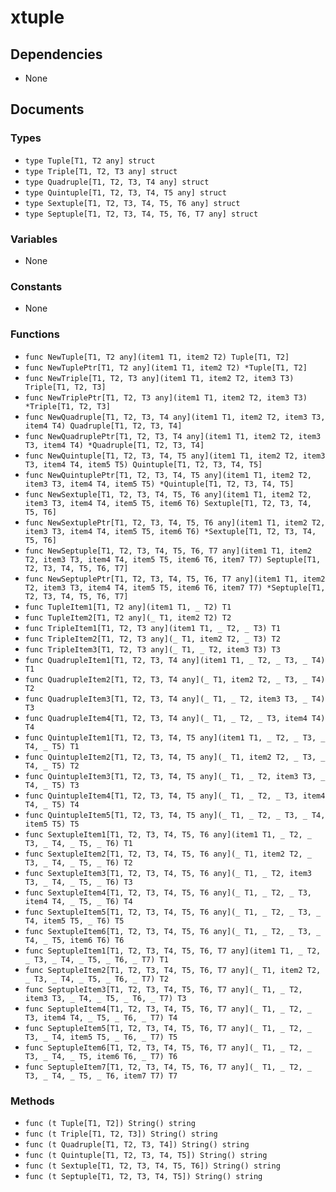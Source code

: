 # xtuple

## Dependencies

+ None

## Documents

### Types

+ `type Tuple[T1, T2 any] struct`
+ `type Triple[T1, T2, T3 any] struct`
+ `type Quadruple[T1, T2, T3, T4 any] struct`
+ `type Quintuple[T1, T2, T3, T4, T5 any] struct`
+ `type Sextuple[T1, T2, T3, T4, T5, T6 any] struct`
+ `type Septuple[T1, T2, T3, T4, T5, T6, T7 any] struct`

### Variables

+ None

### Constants

+ None

### Functions

+ `func NewTuple[T1, T2 any](item1 T1, item2 T2) Tuple[T1, T2]`
+ `func NewTuplePtr[T1, T2 any](item1 T1, item2 T2) *Tuple[T1, T2]`
+ `func NewTriple[T1, T2, T3 any](item1 T1, item2 T2, item3 T3) Triple[T1, T2, T3]`
+ `func NewTriplePtr[T1, T2, T3 any](item1 T1, item2 T2, item3 T3) *Triple[T1, T2, T3]`
+ `func NewQuadruple[T1, T2, T3, T4 any](item1 T1, item2 T2, item3 T3, item4 T4) Quadruple[T1, T2, T3, T4]`
+ `func NewQuadruplePtr[T1, T2, T3, T4 any](item1 T1, item2 T2, item3 T3, item4 T4) *Quadruple[T1, T2, T3, T4]`
+ `func NewQuintuple[T1, T2, T3, T4, T5 any](item1 T1, item2 T2, item3 T3, item4 T4, item5 T5) Quintuple[T1, T2, T3, T4, T5]`
+ `func NewQuintuplePtr[T1, T2, T3, T4, T5 any](item1 T1, item2 T2, item3 T3, item4 T4, item5 T5) *Quintuple[T1, T2, T3, T4, T5]`
+ `func NewSextuple[T1, T2, T3, T4, T5, T6 any](item1 T1, item2 T2, item3 T3, item4 T4, item5 T5, item6 T6) Sextuple[T1, T2, T3, T4, T5, T6]`
+ `func NewSextuplePtr[T1, T2, T3, T4, T5, T6 any](item1 T1, item2 T2, item3 T3, item4 T4, item5 T5, item6 T6) *Sextuple[T1, T2, T3, T4, T5, T6]`
+ `func NewSeptuple[T1, T2, T3, T4, T5, T6, T7 any](item1 T1, item2 T2, item3 T3, item4 T4, item5 T5, item6 T6, item7 T7) Septuple[T1, T2, T3, T4, T5, T6, T7]`
+ `func NewSeptuplePtr[T1, T2, T3, T4, T5, T6, T7 any](item1 T1, item2 T2, item3 T3, item4 T4, item5 T5, item6 T6, item7 T7) *Septuple[T1, T2, T3, T4, T5, T6, T7]`
+ `func TupleItem1[T1, T2 any](item1 T1, _ T2) T1`
+ `func TupleItem2[T1, T2 any](_ T1, item2 T2) T2`
+ `func TripleItem1[T1, T2, T3 any](item1 T1, _ T2, _ T3) T1`
+ `func TripleItem2[T1, T2, T3 any](_ T1, item2 T2, _ T3) T2`
+ `func TripleItem3[T1, T2, T3 any](_ T1, _ T2, item3 T3) T3`
+ `func QuadrupleItem1[T1, T2, T3, T4 any](item1 T1, _ T2, _ T3, _ T4) T1`
+ `func QuadrupleItem2[T1, T2, T3, T4 any](_ T1, item2 T2, _ T3, _ T4) T2`
+ `func QuadrupleItem3[T1, T2, T3, T4 any](_ T1, _ T2, item3 T3, _ T4) T3`
+ `func QuadrupleItem4[T1, T2, T3, T4 any](_ T1, _ T2, _ T3, item4 T4) T4`
+ `func QuintupleItem1[T1, T2, T3, T4, T5 any](item1 T1, _ T2, _ T3, _ T4, _ T5) T1`
+ `func QuintupleItem2[T1, T2, T3, T4, T5 any](_ T1, item2 T2, _ T3, _ T4, _ T5) T2`
+ `func QuintupleItem3[T1, T2, T3, T4, T5 any](_ T1, _ T2, item3 T3, _ T4, _ T5) T3`
+ `func QuintupleItem4[T1, T2, T3, T4, T5 any](_ T1, _ T2, _ T3, item4 T4, _ T5) T4`
+ `func QuintupleItem5[T1, T2, T3, T4, T5 any](_ T1, _ T2, _ T3, _ T4, item5 T5) T5`
+ `func SextupleItem1[T1, T2, T3, T4, T5, T6 any](item1 T1, _ T2, _ T3, _ T4, _ T5, _ T6) T1`
+ `func SextupleItem2[T1, T2, T3, T4, T5, T6 any](_ T1, item2 T2, _ T3, _ T4, _ T5, _ T6) T2`
+ `func SextupleItem3[T1, T2, T3, T4, T5, T6 any](_ T1, _ T2, item3 T3, _ T4, _ T5, _ T6) T3`
+ `func SextupleItem4[T1, T2, T3, T4, T5, T6 any](_ T1, _ T2, _ T3, item4 T4, _ T5, _ T6) T4`
+ `func SextupleItem5[T1, T2, T3, T4, T5, T6 any](_ T1, _ T2, _ T3, _ T4, item5 T5, _ T6) T5`
+ `func SextupleItem6[T1, T2, T3, T4, T5, T6 any](_ T1, _ T2, _ T3, _ T4, _ T5, item6 T6) T6`
+ `func SeptupleItem1[T1, T2, T3, T4, T5, T6, T7 any](item1 T1, _ T2, _ T3, _ T4, _ T5, _ T6, _ T7) T1`
+ `func SeptupleItem2[T1, T2, T3, T4, T5, T6, T7 any](_ T1, item2 T2, _ T3, _ T4, _ T5, _ T6, _ T7) T2`
+ `func SeptupleItem3[T1, T2, T3, T4, T5, T6, T7 any](_ T1, _ T2, item3 T3, _ T4, _ T5, _ T6, _ T7) T3`
+ `func SeptupleItem4[T1, T2, T3, T4, T5, T6, T7 any](_ T1, _ T2, _ T3, item4 T4, _ T5, _ T6, _ T7) T4`
+ `func SeptupleItem5[T1, T2, T3, T4, T5, T6, T7 any](_ T1, _ T2, _ T3, _ T4, item5 T5, _ T6, _ T7) T5`
+ `func SeptupleItem6[T1, T2, T3, T4, T5, T6, T7 any](_ T1, _ T2, _ T3, _ T4, _ T5, item6 T6, _ T7) T6`
+ `func SeptupleItem7[T1, T2, T3, T4, T5, T6, T7 any](_ T1, _ T2, _ T3, _ T4, _ T5, _ T6, item7 T7) T7`

### Methods

+ `func (t Tuple[T1, T2]) String() string`
+ `func (t Triple[T1, T2, T3]) String() string`
+ `func (t Quadruple[T1, T2, T3, T4]) String() string`
+ `func (t Quintuple[T1, T2, T3, T4, T5]) String() string`
+ `func (t Sextuple[T1, T2, T3, T4, T5, T6]) String() string`
+ `func (t Septuple[T1, T2, T3, T4, T5]) String() string`
